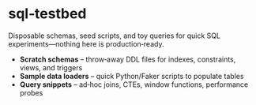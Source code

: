 # sql‑testbed

Disposable schemas, seed scripts, and toy queries for quick SQL experiments—nothing here is production‑ready.

- **Scratch schemas** – throw‑away DDL files for indexes, constraints, views, and triggers  
- **Sample data loaders** – quick Python/Faker scripts to populate tables  
- **Query snippets** – ad‑hoc joins, CTEs, window functions, performance probes
